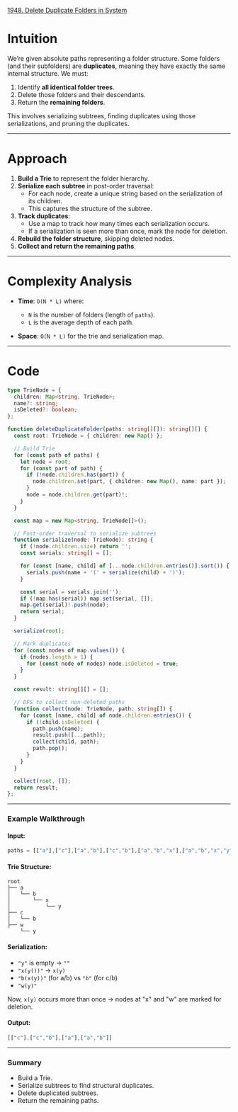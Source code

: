 [1948. Delete Duplicate Folders in System](https://leetcode.com/problems/delete-duplicate-folders-in-system/)

# Intuition

We’re given absolute paths representing a folder structure. Some folders (and their subfolders) are **duplicates**, meaning they have exactly the same internal structure. We must:
1. Identify **all identical folder trees**.
2. Delete those folders and their descendants.
3. Return the **remaining folders**.

This involves serializing subtrees, finding duplicates using those serializations, and pruning the duplicates.

---

# Approach

1. **Build a Trie** to represent the folder hierarchy.
2. **Serialize each subtree** in post-order traversal:
   * For each node, create a unique string based on the serialization of its children.
   * This captures the structure of the subtree.
3. **Track duplicates**:
   * Use a map to track how many times each serialization occurs.
   * If a serialization is seen more than once, mark the node for deletion.
4. **Rebuild the folder structure**, skipping deleted nodes.
5. **Collect and return the remaining paths**.

---

# Complexity Analysis

* **Time**: `O(N * L)` where:
  * `N` is the number of folders (length of `paths`).
  * `L` is the average depth of each path.
  
* **Space**: `O(N * L)` for the trie and serialization map.

---

# Code

```ts
type TrieNode = {
  children: Map<string, TrieNode>;
  name?: string;
  isDeleted?: boolean;
};

function deleteDuplicateFolder(paths: string[][]): string[][] {
  const root: TrieNode = { children: new Map() };

  // Build Trie
  for (const path of paths) {
    let node = root;
    for (const part of path) {
      if (!node.children.has(part)) {
        node.children.set(part, { children: new Map(), name: part });
      }
      node = node.children.get(part)!;
    }
  }

  const map = new Map<string, TrieNode[]>();

  // Post-order traversal to serialize subtrees
  function serialize(node: TrieNode): string {
    if (!node.children.size) return '';
    const serials: string[] = [];

    for (const [name, child] of [...node.children.entries()].sort()) {
      serials.push(name + '(' + serialize(child) + ')');
    }

    const serial = serials.join('');
    if (!map.has(serial)) map.set(serial, []);
    map.get(serial)!.push(node);
    return serial;
  }

  serialize(root);

  // Mark duplicates
  for (const nodes of map.values()) {
    if (nodes.length > 1) {
      for (const node of nodes) node.isDeleted = true;
    }
  }

  const result: string[][] = [];

  // DFS to collect non-deleted paths
  function collect(node: TrieNode, path: string[]) {
    for (const [name, child] of node.children.entries()) {
      if (!child.isDeleted) {
        path.push(name);
        result.push([...path]);
        collect(child, path);
        path.pop();
      }
    }
  }

  collect(root, []);
  return result;
};

```

---

### **Example Walkthrough**

#### Input:

```ts
paths = [["a"],["c"],["a","b"],["c","b"],["a","b","x"],["a","b","x","y"],["w"],["w","y"]]
```

#### Trie Structure:

```
root
├── a
│   └── b
│       └── x
│           └── y
├── c
│   └── b
├── w
    └── y
```

#### Serialization:

* `"y"` is empty → `""`
* `"x(y())"` → `x(y)`
* `"b(x(y))"` (for a/b) vs `"b"` (for c/b)
* `"w(y)"`

Now, `x(y)` occurs more than once → nodes at "x" and "w" are marked for deletion.

#### Output:

```ts
[["c"],["c","b"],["a"],["a","b"]]
```

---

### **Summary**

* Build a Trie.
* Serialize subtrees to find structural duplicates.
* Delete duplicated subtrees.
* Return the remaining paths.
